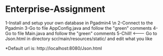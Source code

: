 # Enterprise-Assignment

1-Install and setup your own database in Pgadmin4 \n
2-Connect to the Pgadmin
3-Go to file AppConfig.java and follow the "green" comments
4-Go to file Main.java and follow the "green" comments
5-Chill! <--- Go to Json.html in directory scr/main/resources/static/ and edit what you like

*Default url is: http://localhost:8080/Json.html
